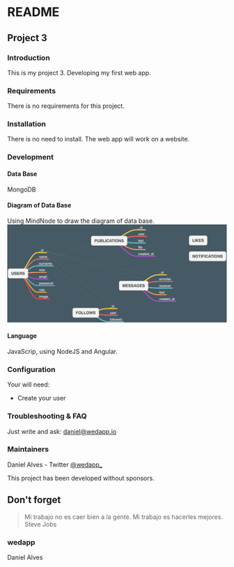# README
## Project 3
### Introduction

This is my project 3. Developing my first web app.

### Requirements
There is no requirements for this project.

### Installation
There is no need to install. The web app will work on a website.

### Development
#### Data Base
MongoDB
#### Diagram of Data Base
Using MindNode to draw the diagram of data base.
<img src="Resources/MindMapDiagram_dataBase.png">

#### Language
JavaScrip, using NodeJS and Angular.

### Configuration
Your will need:

* Create your user

### Troubleshooting & FAQ
Just write and ask: daniel@wedapp.io

### Maintainers
Daniel Alves - Twitter [@wedapp_](https://twitter.com/wedapp_)

This project has been developed without sponsors.

## Don't forget
> Mi trabajo no es caer bien a la gente. Mi trabajo es hacerles mejores. Steve Jobs

### wedapp
Daniel Alves